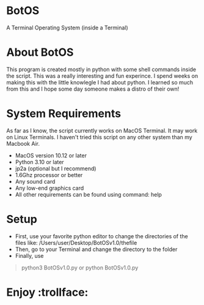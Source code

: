 # BotOS
A Terminal Operating System (inside a Terminal)

# About BotOS
This program is created mostly in python with some shell commands inside the script.
This was a really interesting and fun experince. I spend weeks on making this with the little knowlegle I had about python. I learned so much from this  and I hope some day someone makes a distro of their own!

# System Requirements
As far as I know, the script currently works on MacOS Terminal. It may work on Linux Terminals. I haven't tried this script on any other system than my Macbook Air.

- MacOS version 10.12 or later
- Python 3.10 or later
- jp2a (optional but I recommend)
- 1.6Ghz processor or better
- Any sound card
- Any low-end graphics card
- All other requirements can be found using command: help

# Setup
- First, use your favorite python editor to change the directories of the files like: /Users/user/Desktop/BotOSv1.0/thefile
- Then, go to your Terminal and change the directory to the folder
- Finally, use

>python3 BotOSv1.0.py
or
>python BotOSv1.0.py

# Enjoy :trollface:

